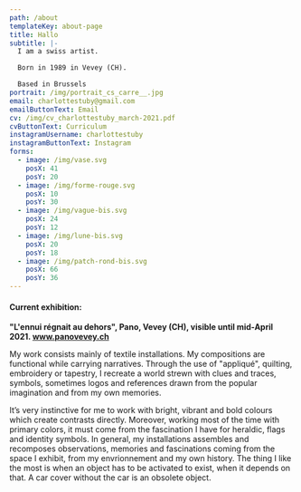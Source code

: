 ```yaml
---
path: /about
templateKey: about-page
title: Hallo
subtitle: |-
  I am a swiss artist.

  Born in 1989 in Vevey (CH). 

  Based in Brussels
portrait: /img/portrait_cs_carre__.jpg
email: charlottestuby@gmail.com
emailButtonText: Email
cv: /img/cv_charlottestuby_march-2021.pdf
cvButtonText: Curriculum
instagramUsername: charlottestuby
instagramButtonText: Instagram
forms:
  - image: /img/vase.svg
    posX: 41
    posY: 20
  - image: /img/forme-rouge.svg
    posX: 10
    posY: 30
  - image: /img/vague-bis.svg
    posX: 24
    posY: 12
  - image: /img/lune-bis.svg
    posX: 20
    posY: 18
  - image: /img/patch-rond-bis.svg
    posX: 66
    posY: 36
---
```

#### **Current exhibition:**

**"L'ennui régnait au dehors", Pano, Vevey (CH), visible  until mid-April 2021. www.panovevey.ch**

My work consists mainly of textile installations. My compositions are functional while carrying narratives. Through the use of "appliqué", quilting, embroidery or tapestry, I recreate a world strewn with clues and traces, symbols, sometimes logos and references drawn from the popular imagination and from my own memories. 

It’s very instinctive for me to work with bright, vibrant and bold colours which create contrasts directly. Moreover, working most of the time with primary colors, it must come from the fascination I have for heraldic, flags and identity symbols. In general, my installations assembles and recomposes observations, memories and fascinations coming from the space I exhibit, from my envrionnement and my own history. The thing I like the most is when an object has to be activated to exist, when it depends on that. A car cover without the car is an obsolete object.